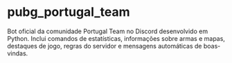 # pubg_portugal_team
Bot oficial da comunidade Portugal Team no Discord desenvolvido em Python. Inclui comandos de estatísticas, informações sobre armas e mapas, destaques de jogo, regras do servidor e mensagens automáticas de boas-vindas.
